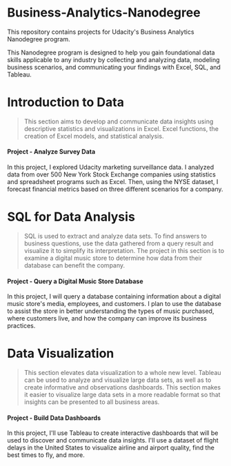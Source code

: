 # Business-Analytics-Nanodegree
This repository contains projects for Udacity's Business Analytics Nanodegree program.

This Nanodegree program is designed to help you gain foundational data skills applicable to any industry by collecting and analyzing data, modeling 
business scenarios, and communicating your findings with Excel, SQL, and Tableau.


# Introduction to Data

> This section aims to develop and communicate data insights using descriptive statistics and visualizations in Excel.
> Excel functions, the creation of Excel models, and statistical analysis. 


#### Project - Analyze Survey Data

In this project, I explored Udacity marketing surveillance data. 
I analyzed data from over 500 New York Stock Exchange companies using statistics and spreadsheet programs such as Excel. Then, using the NYSE dataset, I
forecast financial metrics based on three different scenarios for a company.



# SQL for Data Analysis

> SQL is used to extract and analyze data sets. To find answers to business questions, use the data gathered from a query result and visualize it to simplify its interpretation. The project in this section is to examine a digital music store to determine how data from their database can benefit the company.

#### Project - Query a Digital Music Store Database

In this project, I will query a database containing information about a digital music store's media, employees, and customers. I plan to use the database 
to assist the store in better understanding the types of music purchased, where customers live, and how the company can improve its business practices.



# Data Visualization

> This section elevates data visualization to a whole new level. Tableau can be used to analyze and visualize large data sets, as well as to create informative and observations dashboards. This section makes it easier to visualize large data sets in a more readable format so that insights can be presented to all business areas.


#### Project - Build Data Dashboards

In this project, I'll use Tableau to create interactive dashboards that will be used to discover and communicate data insights. I'll use a dataset of 
flight delays in the United States to visualize airline and airport quality, find the best times to fly, and more.
